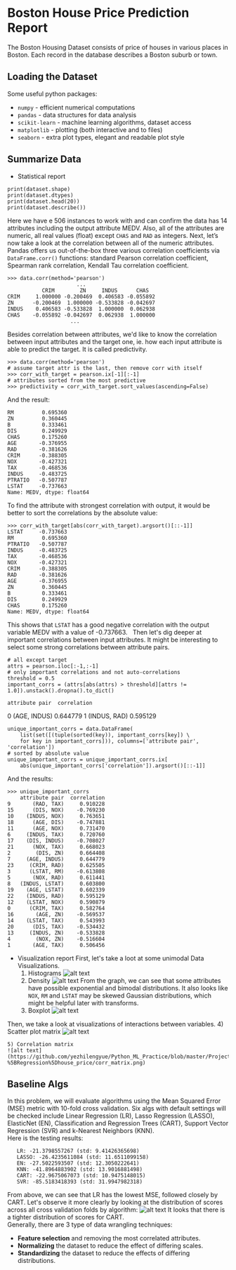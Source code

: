 # Boston House Price Prediction Report
The Boston Housing Dataset consists of price of houses in various places in Boston. Each record in the database describes a Boston suburb or town.

## Loading the Dataset
Some useful python packages:
  - ```numpy``` - efficient numerical computations
  - ```pandas``` - data structures for data analysis
  - ```scikit-learn``` - machine learning algorithms, dataset access
  - ```matplotlib``` - plotting (both interactive and to files)
  - ```seaborn``` - extra plot types, elegant and readable plot style
  
## Summarize Data
  - Statistical report
  ```
  print(dataset.shape)
  print(dataset.dtypes)
  print(dataset.head(20))
  print(dataset.describe())
  ```
  Here we have e 506 instances to work with and can confirm the data has 14 attributes including the output attribute MEDV. Also, all of the attributes are numeric, all real values (float) except ```CHAS``` and ```RAD``` as integers.
  Next, let’s now take a look at the correlation between all of the numeric attributes. Pandas offers us out-of-the-box three various correlation coefficients via ```DataFrame.corr()``` functions: standard Pearson correlation coefficient, Spearman rank correlation, Kendall Tau correlation coefficient.
  ```
>>> data.corr(method='pearson')
                        ...
             CRIM        ZN     INDUS      CHAS   
CRIM     1.000000 -0.200469  0.406583 -0.055892
ZN      -0.200469  1.000000 -0.533828 -0.042697
INDUS    0.406583 -0.533828  1.000000  0.062938
CHAS    -0.055892 -0.042697  0.062938  1.000000 
                      ...
  ```
  Besides correlation between attributes, we'd like to know the correlation between input attributes and the target one, ie. how each input attribute is able to predict the target. It is called predictivity.
  ```
>>> data.corr(method='pearson')
# assume target attr is the last, then remove corr with itself
>>> corr_with_target = pearson.ix[-1][:-1]
# attributes sorted from the most predictive
>>> predictivity = corr_with_target.sort_values(ascending=False)
  ```
  And the result:
  ```
RM         0.695360
ZN         0.360445
B          0.333461
DIS        0.249929
CHAS       0.175260
AGE       -0.376955
RAD       -0.381626
CRIM      -0.388305
NOX       -0.427321
TAX       -0.468536
INDUS     -0.483725
PTRATIO   -0.507787
LSTAT     -0.737663
Name: MEDV, dtype: float64
  ```
  To find the attribute with strongest correlation with output, it would be better to sort the correlations by the absolute value:
  ```
>>> corr_with_target[abs(corr_with_target).argsort()[::-1]]
LSTAT     -0.737663
RM         0.695360
PTRATIO   -0.507787
INDUS     -0.483725
TAX       -0.468536
NOX       -0.427321
CRIM      -0.388305
RAD       -0.381626
AGE       -0.376955
ZN         0.360445
B          0.333461
DIS        0.249929
CHAS       0.175260
Name: MEDV, dtype: float64
  ```
This shows that ```LSTAT``` has a good negative correlation with the output variable MEDV with a value of -0.737663.  
Then let's dig deeper at important correlations between input attributes. It might be interesting to select some strong correlations between attribute pairs.

```
# all except target
attrs = pearson.iloc[:-1,:-1]
# only important correlations and not auto-correlations
threshold = 0.5
important_corrs = (attrs[abs(attrs) > threshold][attrs != 1.0]).unstack().dropna().to_dict()
```
    attribute pair  correlation
0     (AGE, INDUS)     0.644779
1     (INDUS, RAD)     0.595129

```
unique_important_corrs = data.DataFrame(
    list(set([(tuple(sorted(key)), important_corrs[key]) \
    for key in important_corrs])), columns=['attribute pair', 'correlation'])
# sorted by absolute value
unique_important_corrs = unique_important_corrs.ix[
    abs(unique_important_corrs['correlation']).argsort()[::-1]]
```
And the results:
```
>>> unique_important_corrs
    attribute pair  correlation
9       (RAD, TAX)     0.910228
15      (DIS, NOX)    -0.769230
10    (INDUS, NOX)     0.763651
18      (AGE, DIS)    -0.747881
11      (AGE, NOX)     0.731470
6     (INDUS, TAX)     0.720760
17    (DIS, INDUS)    -0.708027
21      (NOX, TAX)     0.668023
2        (DIS, ZN)     0.664408
7     (AGE, INDUS)     0.644779
23     (CRIM, RAD)     0.625505
3      (LSTAT, RM)    -0.613808
5       (NOX, RAD)     0.611441
8   (INDUS, LSTAT)     0.603800
19    (AGE, LSTAT)     0.602339
22    (INDUS, RAD)     0.595129
12    (LSTAT, NOX)     0.590879
0      (CRIM, TAX)     0.582764
16       (AGE, ZN)    -0.569537
14    (LSTAT, TAX)     0.543993
20      (DIS, TAX)    -0.534432
13     (INDUS, ZN)    -0.533828
4        (NOX, ZN)    -0.516604
1       (AGE, TAX)     0.506456
```
  - Visualization report
  First, let's take a loot at some unimodal Data Visualizations. 
    1) Histograms
    ![alt text](https://github.com/yezhilengyue/Python_ML_Practice/blob/master/Project-%5BRegression%5Dhouse_price/%5BU%5Dhistograms.png)
    2) Density
    ![alt text](https://github.com/yezhilengyue/Python_ML_Practice/blob/master/Project-%5BRegression%5Dhouse_price/%5BU%5Dline_graph.png)
    From the graph, we can see that some attributes have possible exponential and bimodal distributions. It also looks like ```NOX```, ```RM``` and ```LSTAT``` may be skewed Gaussian distributions, which might be helpful later with transforms.
    3) Boxplot
    ![alt text](https://github.com/yezhilengyue/Python_ML_Practice/blob/master/Project-%5BRegression%5Dhouse_price/%5BU%5Dbox_plots.png)
    
  Then, we take a look at visualizations of interactions between variables.
    4) Scatter plot matrix
    ![alt text](https://github.com/yezhilengyue/Python_ML_Practice/blob/master/Project-%5BRegression%5Dhouse_price/%5BM%5Dscatter_plots.png)
    
    5) Correlation matrix
    ![alt text](https://github.com/yezhilengyue/Python_ML_Practice/blob/master/Project-%5BRegression%5Dhouse_price/corr_matrix.png)
    
 
## Baseline Algs
In this problem, we will evaluate algorithms using the Mean Squared Error (MSE) metric with 10-fold cross validation. Six algs with default settings will be checked include Linear Regression (LR), Lasso Regression (LASSO), ElasticNet (EN), Classification and Regression Trees (CART), Support Vector Regression (SVR) and k-Nearest Neighbors (KNN). <br />
Here is the testing results:
```
   LR: -21.3798557267 (std: 9.41426365698) 
   LASSO: -26.4235611084 (std: 11.6511099158)
   EN: -27.5022593507 (std: 12.3050222641)
   KNN: -41.8964883902 (std: 13.9016881498)
   CART: -22.9675067073 (std: 10.9475148015)
   SVR: -85.5183418393 (std: 31.9947982318) 
```
From above, we can see that LR has the lowest MSE, followed closely by CART. Let's observe it more clearly by looking at the distribution of scores across all cross validation folds by algorithm:
    ![alt text](https://github.com/yezhilengyue/Python_ML_Practice/blob/master/Project-%5BRegression%5Dhouse_price/algs_cmpsn.png)
It looks that there is a tighter distribution of scores for CART.
<br />
Generally, there are 3 type of data wrangling techniques:
   - **Feature selection** and removing the most correlated attributes.
   - **Normalizing** the dataset to reduce the effect of differing scales.
   - **Standardizing** the dataset to reduce the effects of differing distributions.
    
